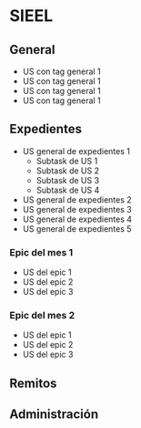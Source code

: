 # SIEEL

## General
* US con tag general 1
* US con tag general 1
* US con tag general 1
* US con tag general 1

## Expedientes
* US general de expedientes 1
    * Subtask de US 1
    * Subtask de US 2
    * Subtask de US 3
    * Subtask de US 4
* US general de expedientes 2
* US general de expedientes 3
* US general de expedientes 4
* US general de expedientes 5

### Epic del mes 1
* US del epic 1
* US del epic 2
* US del epic 3

### Epic del mes 2
* US del epic 1
* US del epic 2
* US del epic 3

## Remitos


## Administración
